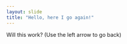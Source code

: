 ```yaml
---
layout: slide
title: "Hello, here I go again!"
---
```

Will this work?
(Use the left arrow to go back)
